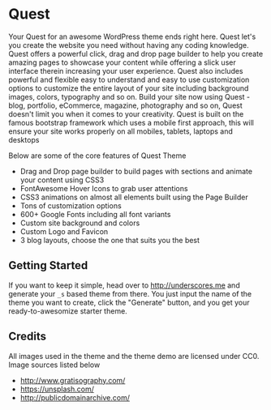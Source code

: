 Quest
======

Your Quest for an awesome WordPress theme ends right here. Quest let's you create the website you need without having any coding knowledge. Quest offers a powerful click, drag and drop page builder to help you create amazing pages to showcase your content while offering a slick user interface therein increasing your user experience. Quest also includes powerful and flexible easy to understand and easy to use customization options to customize the entire layout of your site including background images, colors, typography and so on. Build your site now using Quest - blog, portfolio, eCommerce, magazine, photography and so on, Quest doesn't limit you when it comes to your creativity. Quest is built on the famous bootstrap framework which uses a mobile first approach, this will ensure your site works properly on all mobiles, tablets, laptops and desktops

Below are some of the core features of Quest Theme

* Drag and Drop page builder to build pages with sections and animate your content using CSS3
* FontAwesome Hover Icons to grab user attentions
* CSS3 animations on almost all elements built using the Page Builder
* Tons of customization options
* 600+ Google Fonts including all font variants
* Custom site background and colors
* Custom Logo and Favicon
* 3 blog layouts, choose the one that suits you the best

Getting Started
---------------

If you want to keep it simple, head over to http://underscores.me and generate your `_s` based theme from there. You just input the name of the theme you want to create, click the "Generate" button, and you get your ready-to-awesomize starter theme.


Credits
------------

All images used in the theme and the theme demo are licensed under CC0. Image sources listed below
* http://www.gratisography.com/
* https://unsplash.com/
* http://publicdomainarchive.com/